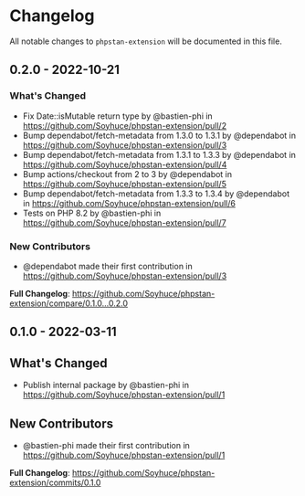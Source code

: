 # Changelog

All notable changes to `phpstan-extension` will be documented in this file.

## 0.2.0 - 2022-10-21

### What's Changed

- Fix Date::isMutable return type by @bastien-phi in https://github.com/Soyhuce/phpstan-extension/pull/2
- Bump dependabot/fetch-metadata from 1.3.0 to 1.3.1 by @dependabot in https://github.com/Soyhuce/phpstan-extension/pull/3
- Bump dependabot/fetch-metadata from 1.3.1 to 1.3.3 by @dependabot in https://github.com/Soyhuce/phpstan-extension/pull/4
- Bump actions/checkout from 2 to 3 by @dependabot in https://github.com/Soyhuce/phpstan-extension/pull/5
- Bump dependabot/fetch-metadata from 1.3.3 to 1.3.4 by @dependabot in https://github.com/Soyhuce/phpstan-extension/pull/6
- Tests on PHP 8.2 by @bastien-phi in https://github.com/Soyhuce/phpstan-extension/pull/7

### New Contributors

- @dependabot made their first contribution in https://github.com/Soyhuce/phpstan-extension/pull/3

**Full Changelog**: https://github.com/Soyhuce/phpstan-extension/compare/0.1.0...0.2.0

## 0.1.0 - 2022-03-11

## What's Changed

- Publish internal package by @bastien-phi in https://github.com/Soyhuce/phpstan-extension/pull/1

## New Contributors

- @bastien-phi made their first contribution in https://github.com/Soyhuce/phpstan-extension/pull/1

**Full Changelog**: https://github.com/Soyhuce/phpstan-extension/commits/0.1.0
